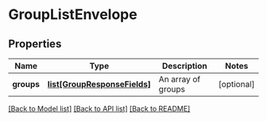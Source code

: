 # GroupListEnvelope

## Properties
Name | Type | Description | Notes
------------ | ------------- | ------------- | -------------
**groups** | [**list[GroupResponseFields]**](GroupResponseFields.md) | An array of groups | [optional] 

[[Back to Model list]](../README.md#documentation-for-models) [[Back to API list]](../README.md#documentation-for-api-endpoints) [[Back to README]](../README.md)


